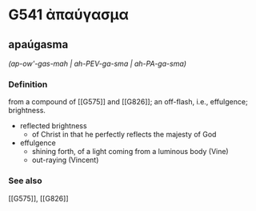 # G541 ἀπαύγασμα

## apaúgasma

_(ap-ow'-gas-mah | ah-PEV-ga-sma | ah-PA-ga-sma)_

### Definition

from a compound of [[G575]] and [[G826]]; an off-flash, i.e., effulgence; brightness.

- reflected brightness
  - of Christ in that he perfectly reflects the majesty of God
- effulgence
  - shining forth, of a light coming from a luminous body (Vine)
  - out-raying (Vincent)

### See also

[[G575]], [[G826]]

